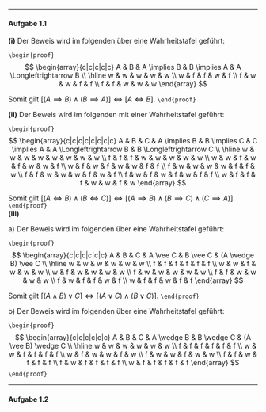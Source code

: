 ***
#### Aufgabe 1.1

**(i)** Der Beweis wird im folgenden über eine Wahrheitstafel geführt:

`\begin{proof}`
$$
\begin{array}{c|c|c|c|c}
A & B & A \implies B & B \implies A & A \Longleftrightarrow B \\
\hline w & w & w & w & w \\
w & f & f & w & f \\
f & w & w & f & f \\
f & f & w & w & w
\end{array}
$$

Somit gilt $[(A \implies B) \wedge (B \implies A)] \Longleftrightarrow [A \Longleftrightarrow B]$.
`\end{proof}`
<br> 

**(ii)** Der Beweis wird im folgenden mit einer Wahrheitstafel geführt:

`\begin{proof}`
$$
\begin{array}{c|c|c|c|c|c|c|c}
A & B & C & A \implies B & B \implies C & C \implies A & A \Longleftrightarrow B & B \Longleftrightarrow C \\
\hline w & w & w & w & w & w & w & w \\
f & f & f & w & w & w & w & w \\
w & w & f & w & f & w & w & f \\
w & f & w & f & w & w & f & f \\
f & w & w & w & w & f & f & w \\
f & f & w & w & w & f & w & f \\
f & w & f & w & f & w & f & f \\
w & f & f & f & w & w & f & w
\end{array}
$$

Somit gilt $[(A \Longleftrightarrow B) \wedge (B \Longleftrightarrow C)] \Longleftrightarrow [(A \implies B) \wedge (B \implies C) \wedge (C \implies A)]$.
`\end{proof}`
<br> 
**(iii)**

a) Der Beweis wird im folgenden über eine Wahrheitstafel geführt:

`\begin{proof}`
$$
\begin{array}{c|c|c|c|c|c}
A & B & C & A \vee C & B \vee C & (A \wedge B) \vee C \\
\hline w & w & w & w & w & w \\
f & f & f & f & f & f \\
w & w & f & w & w & w \\
w & f & w & w & w & w \\
f & w & w & w & w & w \\
f & f & w & w & w & w \\
f & w & f & f & w & f \\
w & f & f & w & f & f
\end{array}
$$

Somit gilt $[(A \wedge B) \vee C] \Longleftrightarrow [(A \vee C) \wedge (B \vee C)]$.
`\end{proof}`

b) Der Beweis wird im folgenden über eine Wahrheitstafel geführt:

`\begin{proof}`
$$
\begin{array}{c|c|c|c|c|c}
A & B & C & A \wedge B & B \wedge C & (A \vee B) \wedge C \\
\hline w & w & w & w & w & w \\
f & f & f & f & f & f \\
w & w & f & f & f & f \\
w & f & w & w & f & w \\
f & w & w & f & w & w \\
f & f & w & f & f & f \\
f & w & f & f & f & f \\
w & f & f & f & f & f
\end{array}
$$
`\end{proof}`

***
#### Aufgabe 1.2

